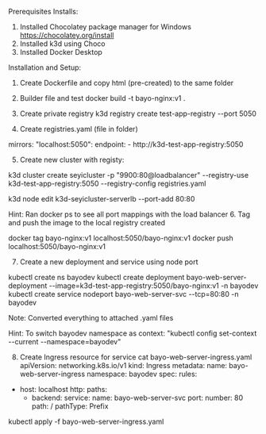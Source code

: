 Prerequisites Installs:
1. Installed Chocolatey package manager for Windows
https://chocolatey.org/install
2. Installed k3d using Choco
3. Installed Docker Desktop

Installation and Setup:
1. Create Dockerfile and copy html (pre-created) to the same folder

2. Builder file and test
docker build -t bayo-nginx:v1 .

3. Create private registry
k3d registry create test-app-registry --port 5050

4. Create registries.yaml (file in folder)

mirrors:
"localhost:5050":
    endpoint:
      - http://k3d-test-app-registry:5050

5. Create new cluster with registy:

k3d cluster create seyicluster -p "9900:80@loadbalancer" --registry-use k3d-test-app-registry:5050 --registry-config registries.yaml

k3d node edit k3d-seyicluster-serverlb --port-add 80:80

Hint: Ran docker ps to see all port mappings with the load balancer
6. Tag and push the image to the local registry created

docker tag bayo-nginx:v1 localhost:5050/bayo-nginx:v1
docker push localhost:5050/bayo-nginx:v1

7. Create a new deployment and service using node port

kubectl create ns bayodev
kubectl create deployment bayo-web-server-deployment --image=k3d-test-app-registry:5050/bayo-nginx:v1 -n bayodev
kubectl create service nodeport bayo-web-server-svc --tcp=80:80 -n bayodev

Note: Converted everything to attached .yaml files

Hint: To switch bayodev namespace as context: "kubectl config set-context --current --namespace=bayodev"

8. Create Ingress resource for service
cat bayo-web-server-ingress.yaml
apiVersion: networking.k8s.io/v1
kind: Ingress
metadata:
  name: bayo-web-server-ingress
  namespace: bayodev
spec:
  rules:
  - host: localhost
    http:
      paths:
      - backend:
          service:
            name: bayo-web-server-svc
            port:
              number: 80
        path: /
        pathType: Prefix

kubectl apply -f bayo-web-server-ingress.yaml




